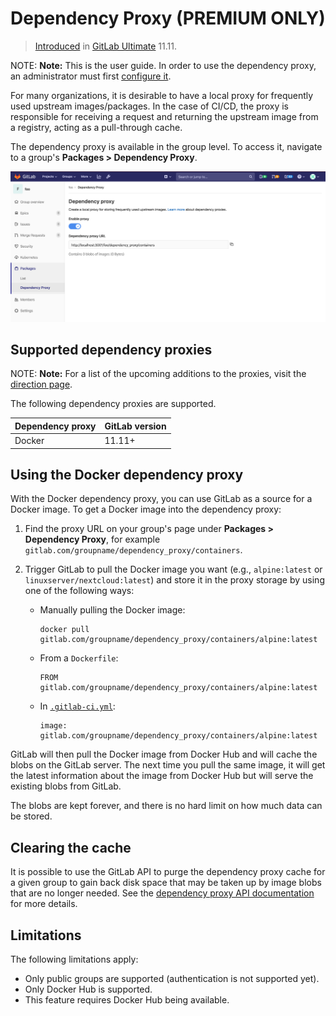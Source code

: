 # Dependency Proxy **(PREMIUM ONLY)**

> [Introduced](https://gitlab.com/gitlab-org/gitlab/issues/7934) in [GitLab Ultimate](https://about.gitlab.com/pricing/) 11.11.

NOTE: **Note:**
This is the user guide. In order to use the dependency proxy, an administrator
must first [configure it](../../../administration/packages/dependency_proxy.md).

For many organizations, it is desirable to have a local proxy for frequently used
upstream images/packages. In the case of CI/CD, the proxy is responsible for
receiving a request and returning the upstream image from a registry, acting
as a pull-through cache.

The dependency proxy is available in the group level. To access it, navigate to
a group's **Packages > Dependency Proxy**.

![Dependency Proxy group page](img/group_dependency_proxy.png)

## Supported dependency proxies

NOTE: **Note:**
For a list of the upcoming additions to the proxies, visit the
[direction page](https://about.gitlab.com/direction/package/dependency_proxy/#top-vision-items).

The following dependency proxies are supported.

| Dependency proxy | GitLab version |
| ---------------- | -------------- |
| Docker           | 11.11+         |

## Using the Docker dependency proxy

With the Docker dependency proxy, you can use GitLab as a source for a Docker image.
To get a Docker image into the dependency proxy:

1. Find the proxy URL on your group's page under **Packages > Dependency Proxy**,
   for example `gitlab.com/groupname/dependency_proxy/containers`.
1. Trigger GitLab to pull the Docker image you want (e.g., `alpine:latest` or
   `linuxserver/nextcloud:latest`) and store it in the proxy storage by using
   one of the following ways:

   - Manually pulling the Docker image:

     ```shell
     docker pull gitlab.com/groupname/dependency_proxy/containers/alpine:latest
     ```

   - From a `Dockerfile`:

     ```shell
     FROM gitlab.com/groupname/dependency_proxy/containers/alpine:latest
     ```

   - In [`.gitlab-ci.yml`](../../../ci/yaml/README.md#image):

     ```shell
     image: gitlab.com/groupname/dependency_proxy/containers/alpine:latest
     ```

GitLab will then pull the Docker image from Docker Hub and will cache the blobs
on the GitLab server. The next time you pull the same image, it will get the latest
information about the image from Docker Hub but will serve the existing blobs
from GitLab.

The blobs are kept forever, and there is no hard limit on how much data can be
stored.

## Clearing the cache

It is possible to use the GitLab API to purge the dependency proxy cache for a
given group to gain back disk space that may be taken up by image blobs that
are no longer needed. See the [dependency proxy API documentation](../../../api/dependency_proxy.md)
for more details.

## Limitations

The following limitations apply:

- Only public groups are supported (authentication is not supported yet).
- Only Docker Hub is supported.
- This feature requires Docker Hub being available.
